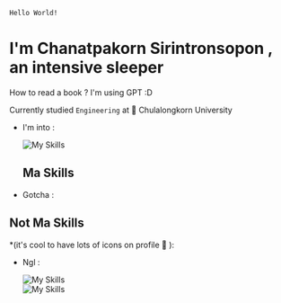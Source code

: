 ```
Hello World!
```
# I'm Chanatpakorn Sirintronsopon , an intensive sleeper
How to read a book ? I'm using GPT :D

Currently studied `Engineering` at 🏫 Chulalongkorn University


- I'm into :
  
  ![My Skills](https://skillicons.dev/icons?i=js,html,css,ai,pr,ps,py)

  ## Ma Skills
- Gotcha : 


 ## Not Ma Skills
  *(it's cool to have lots of icons on profile 🍋 ):
- Ngl : 
  
  ![My Skills](https://skillicons.dev/icons?i=ts,xd,unreal,unity,swift,redux,raspberrypi,php)\
  ![My Skills](https://skillicons.dev/icons?i=nodejs,nextjs,nestjs,mysql,linux,go,react,prisma)
